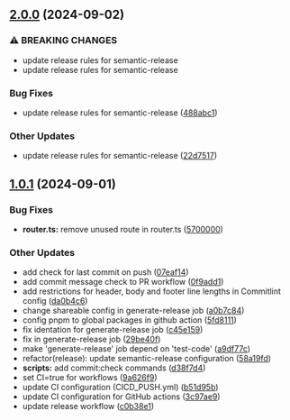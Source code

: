 ## [2.0.0](https://github.com/randercarlos/movie-app/compare/v1.0.1...v2.0.0) (2024-09-02)


### ⚠ BREAKING CHANGES

* update release rules for semantic-release
* update release rules for semantic-release

### Bug Fixes

* update release rules for semantic-release ([488abc1](https://github.com/randercarlos/movie-app/commit/488abc107c7e68e54275d4f1240444fc9802bd88))


### Other Updates

* update release rules for semantic-release ([22d7517](https://github.com/randercarlos/movie-app/commit/22d7517e1407d03e95d1d131f1e9ba502357d43b))

## [1.0.1](https://github.com/randercarlos/movie-app/compare/v1.0.0...v1.0.1) (2024-09-01)


### Bug Fixes

* **router.ts:** remove unused route in router.ts ([5700000](https://github.com/randercarlos/movie-app/commit/57000002bfb57500c236ee0306f511643c66977c))


### Other Updates

* add check for last commit on push ([07eaf14](https://github.com/randercarlos/movie-app/commit/07eaf14cfac2dd040e398b915440dbddce4850a8))
* add commit message check to PR workflow ([0f9add1](https://github.com/randercarlos/movie-app/commit/0f9add13eed96d5a033ebcad82073f3bd8d2b6cf))
* add restrictions for header, body and footer line lengths in Commitlint config ([da0b4c6](https://github.com/randercarlos/movie-app/commit/da0b4c64cf9c1ede54df28bac0fdf153a64e99c9))
* change shareable config in generate-release job ([a0b7c84](https://github.com/randercarlos/movie-app/commit/a0b7c84f9e27966f77d13b1ef1feaab63efd3b84))
* config pnpm to global packages in github action ([5fd8111](https://github.com/randercarlos/movie-app/commit/5fd811192536edfdf4999259e00804cc23932c4c))
* fix identation for generate-release job ([c45e159](https://github.com/randercarlos/movie-app/commit/c45e159f5156143c03a046063b6c01c268f3ffd9))
* fix in generate-release job ([29be40f](https://github.com/randercarlos/movie-app/commit/29be40fc105f523352bc6d3795e12ca7113e756e))
* make 'generate-release' job depend on 'test-code' ([a9df77c](https://github.com/randercarlos/movie-app/commit/a9df77c4172cd95929f8d8822419cfdb69e4288c))
* refactor(release): update semantic-release configuration ([58a19fd](https://github.com/randercarlos/movie-app/commit/58a19fd1355d28b3e589ba97b31ffd2bda88a21c))
* **scripts:** add commit:check commands ([d38f7d4](https://github.com/randercarlos/movie-app/commit/d38f7d40b1b4eb1c16d8592b32291568883ae6ae))
* set CI=true for workflows ([9a626f9](https://github.com/randercarlos/movie-app/commit/9a626f923e608cd656374d7235906133a8c4a9c3))
* update CI configuration (CICD_PUSH.yml) ([b51d95b](https://github.com/randercarlos/movie-app/commit/b51d95bc32a06bae748a06ae5e5cfad05d3bed0b))
* update CI configuration for GitHub actions ([3c97ae9](https://github.com/randercarlos/movie-app/commit/3c97ae95930f26e26c35363f851d425138339bbb))
* update release workflow ([c0b38e1](https://github.com/randercarlos/movie-app/commit/c0b38e1b6b1cae9cf07a93b808df724a37060d60))
